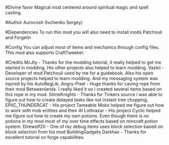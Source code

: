#Divine favor
Magical mod centered around spiritual magic and spell casting.

#Author
Aurocosh (Ivchenko Sergey)

#Dependencies
To run this mod you will also need to install mods Patchouli and Forgelin

#Config
You can adjust most of items and mechanics through config files. This mod also supports CraftTweeker. 

#Credits
McJty - Thanks for the modding tutorial, it really helped to get me started in modding. His other projects also helped to learn modding.
Vazkii - Developer of mod Patchouli used by me for a guidebook. Also his open source projects helped to learn modding. And my messaging system was inpired by his AutoRegLib.
Angry-Pixel - Huge thanks for caving rope from their mod Betweenlands. I really liked it so i created several items based on this rope in my mod.
SlimeKnights - Thanks for Tinkers source i was able to figure out how to create delayed tasks like not instant tree chopping.
EPIIC_THUNDERCAT - His project Tameable Mobs helped me figure out how to work with mob entities and their AI
Lothrazar - His project Cyclic helped me figure out how to create my own potions. Even though there is no potions in my mod most of my over time effects based on mincraft potion system.
Direwolf20 - One of my debug items uses block selection based on block selection from his mod BuildingGadgets
Darkhax - Thanks for excellent tutorial on forge capabilities.